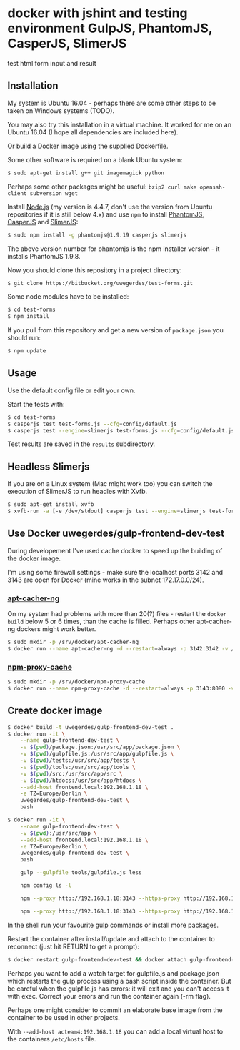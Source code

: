 # docker with jshint and testing environment GulpJS, PhantomJS, CasperJS, SlimerJS

test html form input and result

## Installation

My system is Ubuntu 16.04 - perhaps there are some other steps to be taken on Windows systems (TODO).

You may also try this installation in a virtual machine. It worked for me on an Ubuntu 16.04 (I hope all dependencies are included here).

Or build a Docker image using the supplied Dockerfile.

Some other software is required on a blank Ubuntu system:

```bash
$ sudo apt-get install g++ git imagemagick python
```

Perhaps some other packages might be useful: ```bzip2 curl make openssh-client subversion wget```

Install [Node.js](https://nodejs.org/en/) (my version is 4.4.7, don't use the version from Ubuntu repositories if it is still below 4.x) and use `npm` to install [PhantomJS](http://phantomjs.org), [CasperJS](http://phantomjs.org) and [SlimerJS](https://slimerjs.org):

```bash
$ sudo npm install -g phantomjs@1.9.19 casperjs slimerjs
```

The above version number for phantomjs is the npm installer version - it installs PhantomJS 1.9.8.

Now you should clone this repository in a project directory:

```bash
$ git clone https://bitbucket.org/uwegerdes/test-forms.git
```

Some node modules have to be installed:

```bash
$ cd test-forms
$ npm install
```

If you pull from this repository and get a new version of `package.json` you should run:

```bash
$ npm update
```

## Usage

Use the default config file or edit your own.

Start the tests with:

```bash
$ cd test-forms
$ casperjs test test-forms.js --cfg=config/default.js
$ casperjs test --engine=slimerjs test-forms.js --cfg=config/default.js
```

Test results are saved in the `results` subdirectory.

## Headless Slimerjs

If you are on a Linux system (Mac might work too) you can switch the execution of SlimerJS to run headles with Xvfb.

```bash
$ sudo apt-get install xvfb
$ xvfb-run -a [-e /dev/stdout] casperjs test --engine=slimerjs test-forms.js --cfg=config/default.js
```

## Use Docker uwegerdes/gulp-frontend-dev-test

During developement I've used cache docker to speed up the building of the docker image.

I'm using some firewall settings - make sure the localhost ports 3142 and 3143 are open for Docker (mine works in the subnet 172.17.0.0/24).

### [apt-cacher-ng](https://hub.docker.com/r/sameersbn/apt-cacher-ng/)

On my system had problems with more than 20(?) files - restart the `docker build` below 5 or 6 times, than the cache is filled. Perhaps other apt-cacher-ng dockers might work better.

```bash
$ sudo mkdir -p /srv/docker/apt-cacher-ng
$ docker run --name apt-cacher-ng -d --restart=always -p 3142:3142 -v /srv/docker/apt-cacher-ng:/var/cache/apt-cacher-ng sameersbn/apt-cacher-ng
```

### [npm-proxy-cache](https://hub.docker.com/r/kudoz/npm-proxy-cache/)

```bash
$ sudo mkdir -p /srv/docker/npm-proxy-cache
$ docker run --name npm-proxy-cache -d --restart=always -p 3143:8080 -v /srv/docker/npm-proxy-cache:/cache kudoz/npm-proxy-cache
```

## Create docker image

```bash
$ docker build -t uwegerdes/gulp-frontend-dev-test .
$ docker run -it \
	--name gulp-frontend-dev-test \
	-v $(pwd)/package.json:/usr/src/app/package.json \
	-v $(pwd)/gulpfile.js:/usr/src/app/gulpfile.js \
	-v $(pwd)/tests:/usr/src/app/tests \
	-v $(pwd)/tools:/usr/src/app/tools \
	-v $(pwd)/src:/usr/src/app/src \
	-v $(pwd)/htdocs:/usr/src/app/htdocs \
	--add-host frontend.local:192.168.1.18 \
	-e TZ=Europe/Berlin \
	uwegerdes/gulp-frontend-dev-test \
	bash

$ docker run -it \
	--name gulp-frontend-dev-test \
	-v $(pwd):/usr/src/app \
	--add-host frontend.local:192.168.1.18 \
	-e TZ=Europe/Berlin \
	uwegerdes/gulp-frontend-dev-test \
	bash

	gulp --gulpfile tools/gulpfile.js less

	npm config ls -l

	npm --proxy http://192.168.1.18:3143 --https-proxy http://192.168.1.18:3143 --strict-ssl false --loglevel warn install -g gulp-less

	npm --proxy http://192.168.1.18:3143 --https-proxy http://192.168.1.18:3143 --strict-ssl false --loglevel warn update -g
```

In the shell run your favourite gulp commands or install more packages.

Restart the container after install/update and attach to the container to reconnect (just hit RETURN to get a prompt):

```bash
$ docker restart gulp-frontend-dev-test && docker attach gulp-frontend-dev-test
```

Perhaps you want to add a watch target for gulpfile.js and package.json which restarts the gulp process using a bash script inside the container. But be careful when the gulpfile.js has errors: it will exit and you can't access it with exec.
Correct your errors and run the container again (-rm flag).

Perhaps one might consider to commit an elaborate base image from the container to be used in other projects.

With `--add-host acteam4:192.168.1.18` you can add a local virtual host to the containers `/etc/hosts` file.
